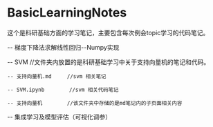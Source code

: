 # BasicLearningNotes
这个是科研基础方面的学习笔记，主要包含每次例会topic学习的代码笔记。

-- 梯度下降法求解线性回归--Numpy实现      

-- SVM      //文件夹内放置的是科研基础学习中关于支持向量机的笔记和代码。

    -- 支持向量机.md     //svm 相关笔记
  
    -- SVM.ipynb        //svm 相关代码笔记
    
    -- 支持向量机        //该文件夹中存储的是md笔记内的子页面相关内容
 
-- 集成学习及模型评估（可视化调参）    
